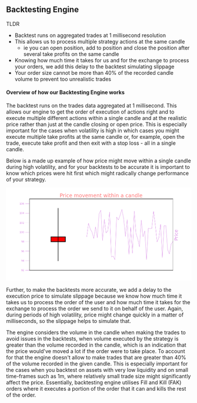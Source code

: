 ## Backtesting Engine

TLDR

* Backtest runs on aggregated trades at 1 millisecond resolution
* This allows us to process multiple strategy actions at the same candle
  * ie you can open position, add to position and close the position after several take profits on the same candle
* Knowing how much time it takes for us and for the exchange to process your orders, we add this delay to the backtest simulating slippage
* Your order size cannot be more than 40% of the recorded candle volume to prevent too unrealistic trades

#### Overview of how our Backtesting Engine works

The backtest runs on the trades data aggregated at 1 millisecond. This allows our engine to get the order of execution 
of actions right and to execute multiple different actions within a single candle and at the realistic price rather than 
just at the candle closing or open price. This is especially important for the cases when volatility is high in which 
cases you might execute multiple take profits at the same candle or, for example, open the trade, execute take profit 
and then exit with a stop loss - all in a single candle.

Below is a made up example of how price might move within a single candle during high volatility, and for your backtests
to be accurate it is important to know which prices were hit first which might radically change performance of your strategy.

![price movement example in candle](images/candle_price_move_example.png)

Further, to make the backtests more accurate, we add a delay to the execution price to simulate slippage because we know 
how much time it takes us to process the order of the user and how much time it takes for the exchange to process the 
order we send to it on behalf of the user. Again, during periods of high volatility, price might change quickly
in a matter of milliseconds, so the slippage helps to simulate that.

The engine considers the volume in the candle when making the trades to avoid issues in the backtests, when volume executed
by the strategy is greater than the volume recorded in the candle, which is an indication that the price would've moved a lot
if the order were to take place. To account for that the engine doesn't allow to make trades that are greater than 40% 
of the volume recorded in the given candle. This is especially important for the cases when you backtest on assets with
very low liquidity and on small time-frames such as 1m, where relatively small trade size might significantly affect the price.
Essentially, backtesting engine utilises Fill and Kill (FAK) orders where it executes a portion of the order that it can and kills
the rest of the order. 
